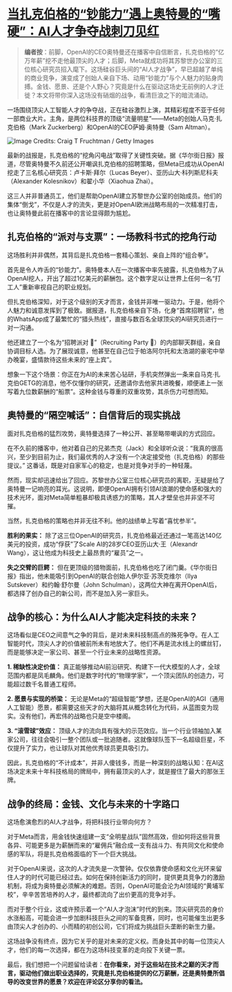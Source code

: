 # [当扎克伯格的“钞能力”遇上奥特曼的“嘴硬”：AI人才争夺战刺刀见红](20250626-metas-recruiting-blitz-claims-three-openai-researchers)

> **编者按**：前脚，OpenAI的CEO奥特曼还在播客中自信断言，扎克伯格的“亿万年薪”挖不走他最顶尖的人才；后脚，Meta就成功将其苏黎世办公室的三位核心研究员招入麾下。这场硅谷巨头间的“AI人才战争”，早已超越了单纯的商业竞争，演变成了创始人亲自下场、动用“钞能力”与个人魅力的贴身肉搏。金钱、愿景、还是个人野心？究竟是什么在驱动这场史无前例的人才迁徙？本文将带你深入这场没有硝烟的战争，看清巨浪之下的暗流涌动。

一场围绕顶尖人工智能人才的争夺战，正在硅谷激烈上演，其精彩程度不亚于任何一部商业大片。主角，是两位科技界的顶级“流量明星”——Meta的创始人马克·扎克伯格（Mark Zuckerberg）和OpenAI的CEO萨姆·奥特曼（Sam Altman）。

![Image Credits: Craig T Fruchtman / Getty Images](https://techcrunch.com/wp-content/uploads/2025/04/GettyImages-2208764114.jpg?resize=1536,1024)

最新的战报是，扎克伯格的“挖角闪电战”取得了关键性突破。据《华尔街日报》报道，尽管奥特曼不久前还公开嘲讽扎克伯格的招聘策略，但Meta已成功从OpenAI挖走了三名核心研究员：卢卡斯·拜尔（Lucas Beyer）、亚历山大·科列斯尼科夫（Alexander Kolesnikov）和翟小华（Xiaohua Zhai）。

这三人并非普通员工，他们是帮助OpenAI建立苏黎世办公室的创始成员。他们的集体“倒戈”，不仅是人才的流失，更是对OpenAI欧洲战略布局的一次精准打击，也让奥特曼此前在播客中的言论显得颇为尴尬。

## **扎克伯格的“派对与支票”：一场教科书式的挖角行动**

这场胜利并非偶然，其背后是扎克伯格一套精心策划、亲自上阵的“组合拳”。

首先是令人咋舌的“钞能力”。奥特曼本人在一次播客中率先披露，扎克伯格为了从OpenAI挖人，开出了超过1亿美元的薪酬包。这个数字足以让世界上任何一名“打工人”重新审视自己的职业规划。

但扎克伯格深知，对于这个级别的天才而言，金钱并非唯一驱动力。于是，他将个人魅力和诚意发挥到了极致。据报道，扎克伯格亲自下场，化身“首席招聘官”，他的WhatsApp成了最繁忙的“猎头热线”，直接与数百名全球顶尖的AI研究员进行一对一沟通。

他还建立了一个名为“招聘派对 🎉”（Recruiting Party 🎉）的内部聊天群组，亲自协调目标人选。为了展现诚意，他甚至在自己位于帕洛阿尔托和太浩湖的豪宅中举办晚宴，盛情款待这些未来的“座上宾”。

想象一下这个场景：你正在为AI的未来苦心钻研，手机突然弹出一条来自马克·扎克伯GETG的消息，他不仅懂你的研究，还邀请你去他家共进晚餐，顺便递上一张写着九位数薪酬的“船票”。这种金钱与尊重的双重攻势，其杀伤力可想而知。

## **奥特曼的“隔空喊话”：自信背后的现实挑战**

面对扎克伯格的猛烈攻势，奥特曼选择了一种公开、甚至略带嘲讽的方式回应。

在不久前的播客中，他对着自己的兄弟杰克（Jack）和全球听众说：“我真的很高兴，至少到目前为止，我们最优秀的人才没有一个决定接受他（扎克伯格）的那些提议。” 这番话，既是对自家军心的稳定，也是对竞争对手的一种轻蔑。

然而，现实却迅速给出了回应。苏黎世办公室三位核心研究员的离职，无疑是给了奥特曼一记响亮的耳光。这说明，即便OpenAI拥有引领AI浪潮的使命感和强大的技术光环，面对Meta简单粗暴却极具诱惑力的策略，其人才壁垒也并非坚不可摧。

当然，扎克伯格的策略也并非无往不利。他的战绩单上写着“喜忧参半”。

**胜利的果实：** 除了这三位OpenAI的研究员，扎克伯格最近还通过一笔高达140亿美元的投资，成功“俘获”了Scale AI的28岁CEO亚历山大·王（Alexandr Wang），这让他成为科技史上最昂贵的“雇员”之一。

**失之交臂的巨鳄：** 但在更顶级的猎物面前，扎克伯格也吃了闭门羹。《华尔街日报》指出，他未能吸引到OpenAI的联合创始人伊尔亚·苏茨克维尔（Ilya Sutskever）和约翰·舒尔曼（John Schulman），这两位大神在离开OpenAI后，都选择了创办自己的新公司，而不是加入另一家巨头。

## **战争的核心：为什么AI人才能决定科技的未来？**

这场看似是CEO之间意气之争的背后，是对未来科技制高点的殊死争夺。在人工智能时代，顶尖人才的价值被前所未有地放大了。他们不再是流水线上的螺丝钉，而是能够决定一家公司、甚至一个行业未来的战略性资源。

**1. 稀缺性决定价值：** 真正能够推动AI前沿研究、构建下一代大模型的人才，全球范围内都是凤毛麟角。他们是数字时代的“物理学家”，一个顶尖团队的创造力，可能超过数千名普通工程师。

**2. 愿景与实现的桥梁：** 无论是Meta的“超级智能”梦想，还是OpenAI的AGI（通用人工智能）愿景，都需要这些天才的大脑将其从概念转化为代码，从蓝图变为现实。没有他们，再宏伟的战略也只是空中楼阁。

**3. “滚雪球”效应：** 顶级人才的流向具有强大的示范效应。当一个行业领袖加入某家公司，往往会吸引一整个团队或一批追随者。这就像球队签下一名超级巨星，不仅提升了实力，也让球队对其他优秀球员更具吸引力。

因此，扎克伯格的“不计成本”，并非人傻钱多，而是一种深刻的战略认知：在AI这场决定未来十年科技格局的牌局中，拥有最顶尖的人才，就是握住了最大的那张王牌。

## **战争的终局：金钱、文化与未来的十字路口**

这场愈演愈烈的AI人才战争，将把科技行业带向何方？

对于Meta而言，用金钱快速组建一支“全明星战队”固然高效，但如何将这些背景各异、可能更多是为薪酬而来的“雇佣兵”融合成一支有战斗力、有共同文化和使命感的军队，将是扎克伯格面临的下一个巨大挑战。

对于OpenAI来说，这次的人才流失是一次警钟。仅仅依靠使命感和文化光环来留住人才的时代可能已经过去。如何在保持创新活力的同时，提供更具竞争力的激励机制，将成为奥特曼必须解决的难题。否则，OpenAI可能会沦为AI领域的“黄埔军校”，辛辛苦苦培养的人才，最终都流向了出价更高的竞争对手。

而对于整个行业，这或许预示着一个“AI人才泡沫”时代的到来。顶尖研究员的身价水涨船高，可能会进一步加剧科技巨头之间的军备竞赛，同时，也可能催生出更多由顶尖人才创办的、小而精的初创公司，它们将成为挑战巨头垄断的新生力量。

这场战争没有终点，因为它关乎的是对未来的定义权。而身处其中的每一位顶尖人才，他们的每一次选择，都在为这场科技变革的走向投下关键一票。

最后，我们想把一个问题留给读者：**在你看来，对于这些站在技术之巅的天才而言，驱动他们做出职业选择的，究竟是扎克伯格提供的亿万薪酬，还是奥特曼所倡导的改变世界的愿景？欢迎在评论区分享你的看法。**